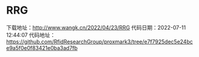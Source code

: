 # RRG
下载地址：http://www.wangk.cn/2022/04/23/RRG
代码日期：2022-07-11 12:44:07
代码地址：https://github.com/RfidResearchGroup/proxmark3/tree/e7f7925dec5e24bce9a5f0e0f83421e0ba3ad7fb
